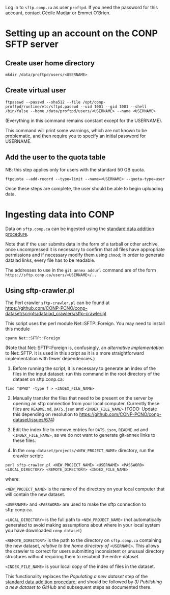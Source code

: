 
Log in to ```sftp.conp.ca``` as user ```proftpd```.  If you need the password for this account, contact Cécile Madjar or Emmet O'Brien.

# Setting up an account on the CONP SFTP server

## Create user home directory

```
mkdir /data/proftpd/users/<USERNAME>
```

## Create virtual user

```
ftpasswd --passwd --sha512 --file /opt/conp-proftpd/runtime/etc/sftpd.passwd --uid 1001 --gid 1001 --shell /bin/false --home /data/proftpd/users/<USERNAME> --name <USERNAME>
```

(Everything in this command remains constant except for the USERNAME).

This command will print some warnings, which are not known to be problematic, and then require you to specify an initial password for USERNAME.

## Add the user to the quota table

NB: this step applies only for users with the standard 50 GB quota.

```
ftpquota --add-record --type=limit --name=<USERNAME> --quota-type=user
```

Once these steps are complete, the user should be able to begin uploading data.


# Ingesting data into CONP

Data on ```sftp.conp.ca``` can be ingested using the [standard data addition procedure](https://github.com/CONP-PCNO/conp-documentation/blob/master/datalad_dataset_addition_procedure.md).

Note that if the user submits data in the form of a tarball or other archive, once uncompressed it is necessary to confirm that all files have appropriate permissions and if necessary modify them using ```chmod```; in order to generate datalad links, every file has to be readable.

The addresses to use in the ```git annex addurl``` command are of the form ```https://sftp.conp.ca/users/<USERNAME>/..```

## Using sftp-crawler.pl

The Perl crawler ```sftp-crawler.pl``` can be found at https://github.com/CONP-PCNO/conp-dataset/scripts/datalad_crawlers/sftp-crawler.pl

This script uses the perl module Net::SFTP::Foreign.  You may need to install this module 

```
cpanm Net::SFTP::Foreign
```

(Note that Net::SFTP::Foreign is, confusingly, an *alternative implementation* to Net::SFTP. It is used in this script as it is a more straightforward implementation with fewer dependencies.)

1. Before running the script, it is necessary to generate an index of the files in the input dataset: run this command in the root directory of the dataset on sftp.conp.ca:

```
find "$PWD" -type f > <INDEX_FILE_NAME>
```

2. Manually transfer the files that need to be present on the server by opening an sftp connection from your local computer.  Currently these files are ```README.md```,  ```DATS.json```  and ```<INDEX_FILE_NAME>``` (TODO: Update this depending on resolution to https://github.com/CONP-PCNO/conp-dataset/issues/674)

3. Edit the index file to remove entries for ```DATS.json```, ```README.md``` and ```<INDEX_FILE_NAME>```, as we do not want to generate git-annex links to these files.  

4. In the ```conp-dataset/projects/<NEW_PROJECT_NAME>``` directory, run the crawler script:

```
perl sftp-crawler.pl <NEW_PROJECT_NAME> <USERNAME> <PASSWORD> <LOCAL_DIRECTORY> <REMOTE_DIRECTORY> <INDEX_FILE_NAME>
```

where:

```<NEW_PROJECT_NAME>``` is the name of the directory on your local computer that will contain the new dataset.

```<USERNAME>``` and ```<PASSWORD>``` are used to make the sftp connection to sftp.conp.ca.

```<LOCAL_DIRECTORY>``` is the full path to ```<NEW_PROJECT_NAME>``` (not automatically generated to avoid making assumptions about where in your local system you have downloaded ```conp-dataset```)

```<REMOTE_DIRECTORY>``` is the path to the directory on ```sftp.conp.ca``` containing the new dataset,  *relative to the home directory of* ```<USERNAME>```.  This allows the crawler to correct for users submitting inconsistent or unusual directory structures without requiring them to resubmit the entire dataset.

  ```<INDEX_FILE_NAME>``` is your local copy of the index of files in the dataset.
  
This functionality replaces the *Populating a new dataset* step of the [standard data addition procedure](https://github.com/CONP-PCNO/conp-documentation/blob/master/datalad_dataset_addition_procedure.md), and should be followed by *3) Publishing a new dataset to GitHub* and subsequent steps as documented there.

